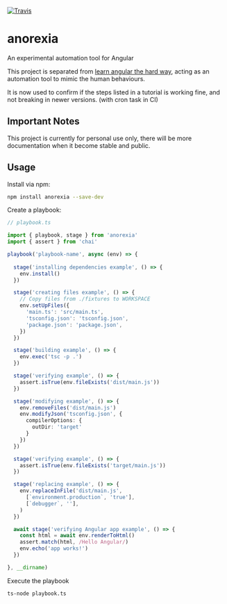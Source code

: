 [![Travis](https://img.shields.io/travis/trotyl/anorexia.svg)](https://travis-ci.org/trotyl/anorexia)

# anorexia
An experimental automation tool for Angular

This project is separated from [learn angular the hard way](https://github.com/trotyl/learn-angular), acting as an automation tool to mimic the human behaviours.

It is now used to confirm if the steps listed in a tutorial is working fine, and not breaking in newer versions. (with cron task in CI)

## Important Notes

This project is currently for personal use only, there will be more documentation when it become stable and public.

## Usage

Install via npm:

```bash
npm install anorexia --save-dev
```

Create a playbook:

```typescript
// playbook.ts

import { playbook, stage } from 'anorexia'
import { assert } from 'chai'

playbook('playbook-name', async (env) => {
  
  stage('installing dependencies example', () => {
    env.install()
  })

  stage('creating files example', () => {
    // Copy files from ./fixtures to WORKSPACE
    env.setUpFiles({
      'main.ts': 'src/main.ts',
      'tsconfig.json': 'tsconfig.json',
      'package.json': 'package.json',
    })
  })

  stage('building example', () => {
    env.exec('tsc -p .')
  })

  stage('verifying example', () => {
    assert.isTrue(env.fileExists('dist/main.js'))
  })

  stage('modifying example', () => {
    env.removeFiles('dist/main.js')
    env.modifyJson('tsconfig.json', {
      compilerOptions: {
        outDir: 'target'
      }
    })
  })

  stage('verifying example', () => {
    assert.isTrue(env.fileExists('target/main.js'))
  })

  stage('replacing example', () => {
    env.replaceInFile('dist/main.js',
      [`environment.production`, 'true'],
      [`debugger`, ''],
    )
  })

  await stage('verifying Angular app example', () => {
    const html = await env.renderToHtml()
    assert.match(html, /Hello Angular/)
    env.echo('app works!')
  })

}, __dirname)
```

Execute the playbook

```bash
ts-node playbook.ts
```
